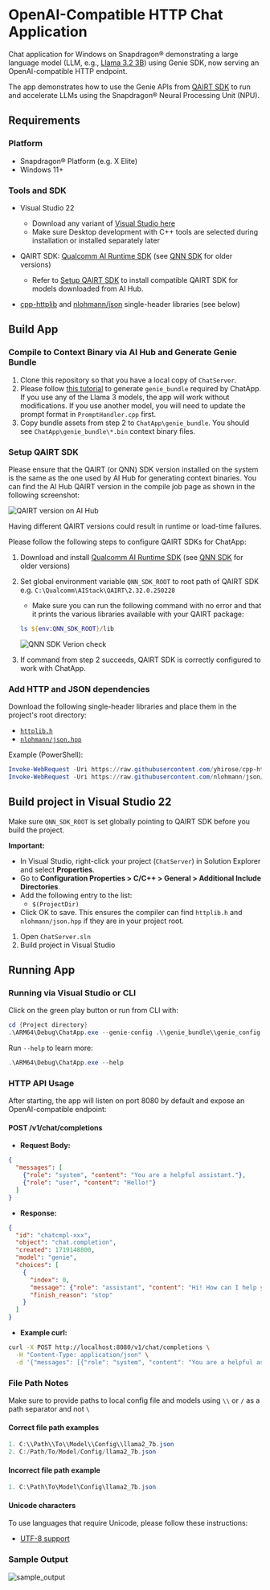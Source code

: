 # OpenAI-Compatible HTTP Chat Application

Chat application for Windows on Snapdragon® demonstrating a large language model (LLM, e.g., [Llama 3.2 3B](https://aihub.qualcomm.com/compute/models/llama_v3_2_3b_instruct)) using Genie SDK, now serving an OpenAI-compatible HTTP endpoint.

The app demonstrates how to use the Genie APIs from [QAIRT SDK](https://qpm.qualcomm.com/#/main/tools/details/Qualcomm_AI_Runtime_SDK) to run and accelerate LLMs using the Snapdragon® Neural Processing Unit (NPU).

## Requirements

### Platform

- Snapdragon® Platform (e.g. X Elite)
- Windows 11+

### Tools and SDK

- Visual Studio 22
  - Download any variant of [Visual Studio here](https://visualstudio.microsoft.com/vs/)
  - Make sure Desktop development with C++ tools are selected during installation or installed separately later
- QAIRT SDK: [Qualcomm AI Runtime SDK](https://qpm.qualcomm.com/#/main/tools/details/Qualcomm_AI_Runtime_SDK) (see [QNN SDK](https://qpm.qualcomm.com/#/main/tools/details/qualcomm_ai_engine_direct) for older versions)
  - Refer to [Setup QAIRT SDK](#setup-qairt-sdk) to install compatible QAIRT SDK for models downloaded from AI Hub.

- [cpp-httplib](https://github.com/yhirose/cpp-httplib) and [nlohmann/json](https://github.com/nlohmann/json) single-header libraries (see below)

## Build App

### Compile to Context Binary via AI Hub and Generate Genie Bundle

1. Clone this repository so that you have a local copy of `ChatServer`.
2. Please follow [this tutorial](https://github.com/quic/ai-hub-apps/tree/main/tutorials/llm_on_genie) to generate `genie_bundle` required by ChatApp. If you use any of the Llama 3 models, the app will work without modifications. If you use another model, you will need to update the prompt format in `PromptHandler.cpp` first.
3. Copy bundle assets from step 2 to `ChatApp\genie_bundle`. You should see `ChatApp\genie_bundle\*.bin` context binary files.

### Setup QAIRT SDK

Please ensure that the QAIRT (or QNN) SDK version installed on the system is the same as the one used by AI Hub for generating context binaries.
You can find the AI Hub QAIRT version in the compile job page as shown in the following screenshot:

![QAIRT version on AI Hub](assets/images/ai-hub-qnn-version.png)

Having different QAIRT versions could result in runtime or load-time failures.

Please follow the following steps to configure QAIRT SDKs for ChatApp:

1. Download and install [Qualcomm AI Runtime SDK](https://qpm.qualcomm.com/#/main/tools/details/Qualcomm_AI_Runtime_SDK) (see [QNN SDK](https://qpm.qualcomm.com/#/main/tools/details/qualcomm_ai_engine_direct) for older versions)
2. Set global environment variable `QNN_SDK_ROOT` to root path of QAIRT SDK e.g. `C:\Qualcomm\AIStack\QAIRT\2.32.0.250228`

    - Make sure you can run the following command with no error and that it prints the various libraries available with your QAIRT package:

    ```powershell
    ls ${env:QNN_SDK_ROOT}/lib
    ```

    ![QNN SDK Verion check](assets/images/sample-qnn-sdk-check.png)
3. If command from step 2 succeeds, QAIRT SDK is correctly configured to work with ChatApp.

### Add HTTP and JSON dependencies

Download the following single-header libraries and place them in the project's root directory:

- [`httplib.h`](https://github.com/yhirose/cpp-httplib/blob/master/httplib.h)
- [`nlohmann/json.hpp`](https://github.com/nlohmann/json/blob/develop/single_include/nlohmann/json.hpp)

Example (PowerShell):

```powershell
Invoke-WebRequest -Uri https://raw.githubusercontent.com/yhirose/cpp-httplib/master/httplib.h -OutFile httplib.h
Invoke-WebRequest -Uri https://raw.githubusercontent.com/nlohmann/json/develop/single_include/nlohmann/json.hpp -OutFile nlohmann/json.hpp
```

## Build project in Visual Studio 22

Make sure `QNN_SDK_ROOT` is set globally pointing to QAIRT SDK before you build the project.

**Important:**
- In Visual Studio, right-click your project (`ChatServer`) in Solution Explorer and select **Properties**.
- Go to **Configuration Properties > C/C++ > General > Additional Include Directories**.
- Add the following entry to the list:
  - `$(ProjectDir)`
- Click OK to save. This ensures the compiler can find `httplib.h` and `nlohmann/json.hpp` if they are in your project root.

1. Open `ChatServer.sln`
2. Build project in Visual Studio

## Running App

### Running via Visual Studio or CLI

Click on the green play button or run from CLI with:

```powershell
cd {Project directory}
.\ARM64\Debug\ChatApp.exe --genie-config .\\genie_bundle\\genie_config.json --base-dir .\\genie_bundle\\
```

Run `--help` to learn more:

```powershell
.\ARM64\Debug\ChatApp.exe --help
```

### HTTP API Usage

After starting, the app will listen on port 8080 by default and expose an OpenAI-compatible endpoint:

#### POST /v1/chat/completions

- **Request Body:**

```json
{
  "messages": [
    {"role": "system", "content": "You are a helpful assistant."},
    {"role": "user", "content": "Hello!"}
  ]
}
```

- **Response:**

```json
{
  "id": "chatcmpl-xxx",
  "object": "chat.completion",
  "created": 1719148800,
  "model": "genie",
  "choices": [
    {
      "index": 0,
      "message": {"role": "assistant", "content": "Hi! How can I help you today?"},
      "finish_reason": "stop"
    }
  ]
}
```

- **Example curl:**

```bash
curl -X POST http://localhost:8080/v1/chat/completions \
  -H "Content-Type: application/json" \
  -d '{"messages": [{"role": "system", "content": "You are a helpful assistant."}, {"role": "user", "content": "Hello!"}]}'
```

### File Path Notes

Make sure to provide paths to local config file and models using `\\` or `/` as a path separator and not `\`

#### Correct file path examples

```powershell
1. C:\\Path\\To\\Model\\Config\\llama2_7b.json
2. C:/Path/To/Model/Config/llama2_7b.json
```

#### Incorrect file path example

```powershell
1. C:\Path\To\Model\Config\llama2_7b.json
```

#### Unicode characters

To use languages that require Unicode, please follow these instructions:

* [UTF-8 support](https://github.com/quic/ai-hub-apps/blob/main/tutorials/llm_on_genie/powershell/README.md#utf-8-support)

### Sample Output

![sample_output](assets/images/sample_output.png)
